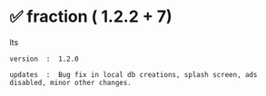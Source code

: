 # ✅ fraction ( 1.2.2 + 7)

lts 
```
version  :  1.2.0 

updates  :  Bug fix in local db creations, splash screen, ads disabled, minor other changes.
  
```
